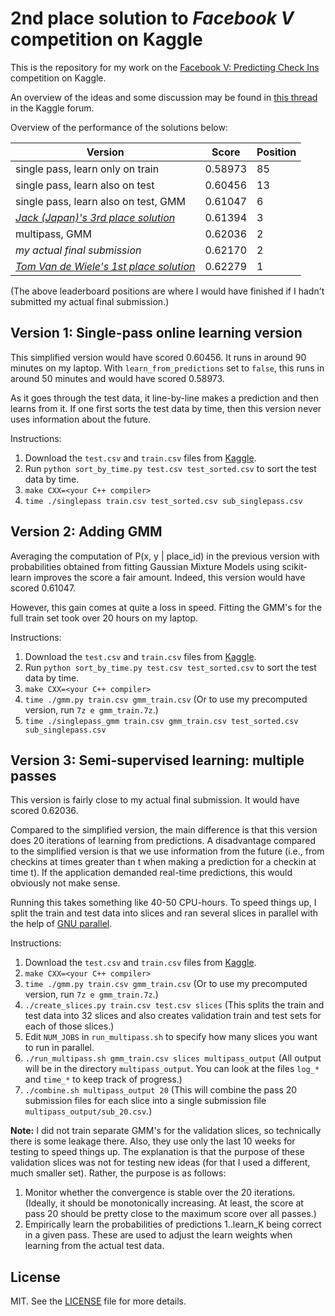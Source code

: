 # 2nd place solution to *Facebook V* competition on Kaggle

This is the repository for my work on the
[Facebook V: Predicting Check Ins][kaggle] competition on Kaggle.

An overview of the ideas and some discussion may be found in
[this thread][forum] in the Kaggle forum.

Overview of the performance of the solutions below:

Version | Score | Position
--------|-------|---------
single pass, learn only on train | 0.58973 | 85
single pass, learn also on test | 0.60456 | 13
single pass, learn also on test, GMM | 0.61047 | 6
*[Jack (Japan)'s 3rd place solution][jack]* | 0.61394 | 3
multipass, GMM | 0.62036 | 2
*my actual final submission* | 0.62170 | 2
*[Tom Van de Wiele's 1st place solution][ttvand]* | 0.62279 | 1

(The above leaderboard positions are where I would have finished if
 I hadn't submitted my actual final submission.)


## Version 1: Single-pass online learning version

This simplified version would have scored 0.60456. It runs
in around 90 minutes on my laptop. With `learn_from_predictions` set
to `false`, this runs in around 50 minutes and would have
scored 0.58973.

As it goes through the test data, it line-by-line makes a prediction
and then learns from it. If one first sorts the test data by time, then
this version never uses information about the future.

Instructions:

1. Download the `test.csv` and `train.csv` files from [Kaggle][kaggle].
2. Run `python sort_by_time.py test.csv test_sorted.csv` to sort the test
   data by time.
3. `make CXX=<your C++ compiler>`
4. `time ./singlepass train.csv test_sorted.csv sub_singlepass.csv`


## Version 2: Adding GMM

Averaging the computation of P(x, y | place_id) in the previous version with
probabilities obtained from fitting Gaussian Mixture Models using scikit-learn
improves the score a fair amount. Indeed, this version would have
scored 0.61047.

However, this gain comes at quite a loss in speed. Fitting the GMM's for the
full train set took over 20 hours on my laptop.

Instructions:

1. Download the `test.csv` and `train.csv` files from [Kaggle][kaggle].
2. Run `python sort_by_time.py test.csv test_sorted.csv` to sort the test
   data by time.
3. `make CXX=<your C++ compiler>`
4. `time ./gmm.py train.csv gmm_train.csv`
   (Or to use my precomputed version, run `7z e gmm_train.7z`.)
5. `time ./singlepass_gmm train.csv gmm_train.csv test_sorted.csv sub_singlepass.csv`


## Version 3: Semi-supervised learning: multiple passes

This version is fairly close to my actual final submission. It would have
scored 0.62036.

Compared to the simplified version, the main difference is that this version
does 20 iterations of learning from predictions.
A disadvantage compared to the simplified version is that we use information
from the future (i.e., from checkins at times greater than t when making a
prediction for a checkin at time t). If the application demanded real-time
predictions, this would obviously not make sense.

Running this takes something like 40-50 CPU-hours. To speed things up, I split
the train and test data into slices and ran several slices in parallel with
the help of [GNU parallel][gnu-parallel].

Instructions:

1. Download the `test.csv` and `train.csv` files from [Kaggle][kaggle].
2. `make CXX=<your C++ compiler>`
3. `time ./gmm.py train.csv gmm_train.csv`
   (Or to use my precomputed version, run `7z e gmm_train.7z`.)
4. `./create_slices.py train.csv test.csv slices`
   (This splits the train and test data into 32 slices and also creates
    validation train and test sets for each of those slices.)
5. Edit `NUM_JOBS` in `run_multipass.sh` to specify how many slices you want
   to run in parallel.
6. `./run_multipass.sh gmm_train.csv slices multipass_output`
   (All output will be in the directory `multipass_output`.
    You can look at the files `log_*` and `time_*` to keep track of progress.)
7. `./combine.sh multipass_output 20`
   (This will combine the pass 20
    submission files for each slice into a single submission file
    `multipass_output/sub_20.csv`.)

**Note:** I did not train separate GMM's for the validation slices, so
technically there is some leakage there. Also, they use only the last 10 weeks
for testing to speed things up. The explanation is that the purpose of these
validation slices was not for testing new ideas (for that I used
a different, much smaller set). Rather, the purpose is as follows:

1. Monitor whether the convergence is stable over the 20 iterations.
   (Ideally, it should be monotonically increasing. At least, the score
    at pass 20 should be pretty close to the maximum score over all passes.)
2. Empirically learn the probabilities of predictions 1..learn_K being
   correct in a given pass. These are used to adjust the learn weights
   when learning from the actual test data.


## License

MIT. See the [LICENSE](LICENSE) file for more details.


[kaggle]: https://www.kaggle.com/c/facebook-v-predicting-check-ins
[forum]: https://www.kaggle.com/c/facebook-v-predicting-check-ins/forums/t/22078/solution-sharing/126235#post126235
[ttvand]: https://ttvand.github.io/Winning-approach-of-the-Facebook-V-Kaggle-competition/and/Facebook-V
[jack]: https://www.kaggle.com/c/facebook-v-predicting-check-ins/forums/t/22078/solution-sharing/126290#post126290
[gnu-parallel]: http://www.gnu.org/software/parallel/
